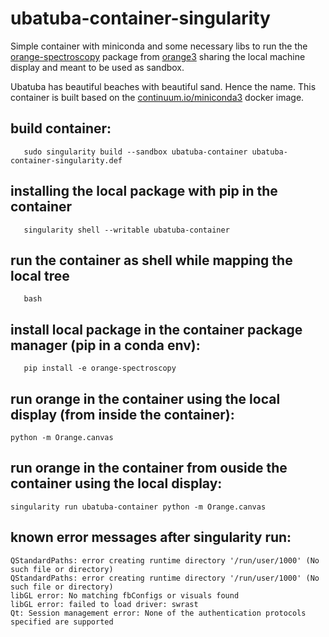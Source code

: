 # ubatuba-container-singularity
Simple container with miniconda and some necessary libs to run the the [orange-spectroscopy](https://github.com/Quasars/orange-spectroscopy) package from [orange3](https://orangedatamining.com/) sharing the local machine display and meant to be used as sandbox.

Ubatuba has beautiful beaches with beautiful sand. Hence the name. 
This container is built based on the [continuum.io/miniconda3](https://hub.docker.com/r/continuumio/miniconda3) docker image.

## build container:

```
   sudo singularity build --sandbox ubatuba-container ubatuba-container-singularity.def 
```   

## installing the local package with pip in the container

```
   singularity shell --writable ubatuba-container
```   

## run the container as shell while mapping the local tree

```
   bash 
```   

## install local package in the container package manager (pip in a conda env):

```
   pip install -e orange-spectroscopy
```

## run orange in the container using the local display (from inside the container):

```
python -m Orange.canvas
```

## run orange in the container from ouside the container using the local display:

```
singularity run ubatuba-container python -m Orange.canvas
```

## known error messages after singularity run:

```
QStandardPaths: error creating runtime directory '/run/user/1000' (No such file or directory)
QStandardPaths: error creating runtime directory '/run/user/1000' (No such file or directory)
libGL error: No matching fbConfigs or visuals found
libGL error: failed to load driver: swrast
Qt: Session management error: None of the authentication protocols specified are supported
```
